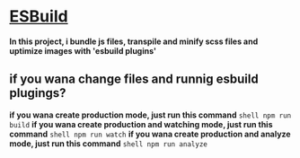 # [ESBuild](https://esbuild.github.io/)
**In this project, i bundle js files, transpile and minify scss files and uptimize images with 'esbuild plugins'**
## if you wana change files and runnig esbuild plugings?
**if you wana create production mode, just run this command** 
```shell npm run build```
**if you wana create production and watching mode, just run this command** ```shell npm run watch```
**if you wana create production and analyze mode, just run this command** ```shell npm run analyze```

